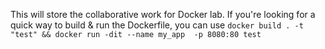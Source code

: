 This will store the collaborative work for Docker lab.
If you're looking for a quick way to build & run the Dockerfile, you can use `docker build . -t "test" && docker run -dit --name my_app  -p 8080:80 test`